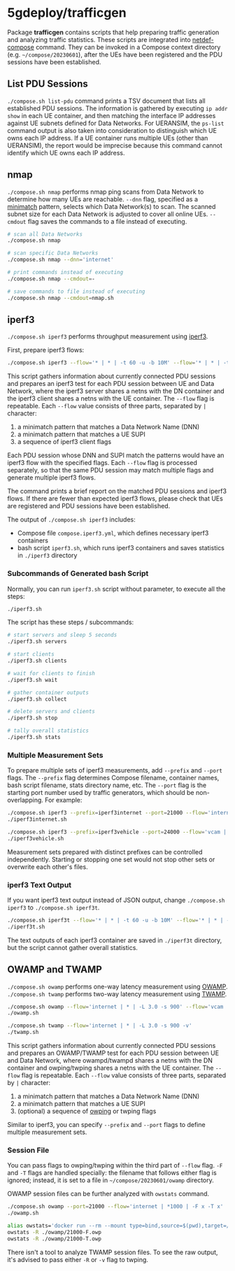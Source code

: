 # 5gdeploy/trafficgen

Package **trafficgen** contains scripts that help preparing traffic generation and analyzing traffic statistics.
These scripts are integrated into [netdef-compose](../netdef-compose/README.md) command.
They can be invoked in a Compose context directory (e.g. `~/compose/20230601`), after the UEs have been registered and the PDU sessions have been established.

## List PDU Sessions

`./compose.sh list-pdu` command prints a TSV document that lists all established PDU sessions.
The information is gathered by executing `ip addr show` in each UE container, and then matching the interface IP addresses against UE subnets defined for Data Networks.
For UERANSIM, the `ps-list` command output is also taken into consideration to distinguish which UE owns each IP address.
If a UE container runs multiple UEs (other than UERANSIM), the report would be imprecise because this command cannot identify which UE owns each IP address.

## nmap

`./compose.sh nmap` performs nmap ping scans from Data Network to determine how many UEs are reachable.
`--dnn` flag, specified as a [minimatch](https://www.npmjs.com/package/minimatch) pattern, selects which Data Network(s) to scan.
The scanned subnet size for each Data Network is adjusted to cover all online UEs.
`--cmdout` flag saves the commands to a file instead of executing.

```bash
# scan all Data Networks
./compose.sh nmap

# scan specific Data Networks
./compose.sh nmap --dnn='internet'

# print commands instead of executing
./compose.sh nmap --cmdout=-

# save commands to file instead of executing
./compose.sh nmap --cmdout=nmap.sh
```

## iperf3

`./compose.sh iperf3` performs throughput measurement using [iperf3](https://software.es.net/iperf/).

First, prepare iperf3 flows:

```bash
./compose.sh iperf3 --flow='* | * | -t 60 -u -b 10M' --flow='* | * | -t 60 -u -b 10M -R'
```

This script gathers information about currently connected PDU sessions and prepares an iperf3 test for each PDU session between UE and Data Network, where the iperf3 server shares a netns with the DN container and the iperf3 client shares a netns with the UE container.
The `--flow` flag is repeatable.
Each `--flow` value consists of three parts, separated by `|` character:

1. a minimatch pattern that matches a Data Network Name (DNN)
2. a minimatch pattern that matches a UE SUPI
3. a sequence of iperf3 client flags

Each PDU session whose DNN and SUPI match the patterns would have an iperf3 flow with the specified flags.
Each `--flow` flag is processed separately, so that the same PDU session may match multiple flags and generate multiple iperf3 flows.

The command prints a brief report on the matched PDU sessions and iperf3 flows.
If there are fewer than expected iperf3 flows, please check that UEs are registered and PDU sessions have been established.

The output of `./compose.sh iperf3` includes:

* Compose file `compose.iperf3.yml`, which defines necessary iperf3 containers
* bash script `iperf3.sh`, which runs iperf3 containers and saves statistics in `./iperf3` directory

### Subcommands of Generated bash Script

Normally, you can run `iperf3.sh` script without parameter, to execute all the steps:

```bash
./iperf3.sh
```

The script has these steps / subcommands:

```bash
# start servers and sleep 5 seconds
./iperf3.sh servers

# start clients
./iperf3.sh clients

# wait for clients to finish
./iperf3.sh wait

# gather container outputs
./iperf3.sh collect

# delete servers and clients
./iperf3.sh stop

# tally overall statistics
./iperf3.sh stats
```

### Multiple Measurement Sets

To prepare multiple sets of iperf3 measurements, add `--prefix` and `--port` flags.
The `--prefix` flag determines Compose filename, container names, bash script filename, stats directory name, etc.
The `--port` flag is the starting port number used by traffic generators, which should be non-overlapping.
For example:

```bash
./compose.sh iperf3 --prefix=iperf3internet --port=21000 --flow='internet | * | -t 60 -u -b 10M' --flow='internet | * | -t 60 -u -b 50M -R'
./iperf3internet.sh

./compose.sh iperf3 --prefix=iperf3vehicle --port=24000 --flow='vcam | * | -t 60 -u -b 20M' --flow='vctl | * | -t 60 -u -b 1M -R'
./iperf3vehicle.sh
```

Measurement sets prepared with distinct prefixes can be controlled independently.
Starting or stopping one set would not stop other sets or overwrite each other's files.

### iperf3 Text Output

If you want iperf3 text output instead of JSON output, change `./compose.sh iperf3` to `./compose.sh iperf3t`.

```bash
./compose.sh iperf3t --flow='* | * | -t 60 -u -b 10M' --flow='* | * | -t 60 -u -b 10M -R'
./iperf3t.sh
```

The text outputs of each iperf3 container are saved in `./iperf3t` directory, but the script cannot gather overall statistics.

## OWAMP and TWAMP

`./compose.sh owamp` performs one-way latency measurement using [OWAMP](https://software.internet2.edu/owamp/).
`./compose.sh twamp` performs two-way latency measurement using [TWAMP](https://datatracker.ietf.org/doc/html/rfc5357).

```bash
./compose.sh owamp --flow='internet | * | -L 3.0 -s 900' --flow='vcam | * | -t' --flow='vctl | * | -f'
./owamp.sh

./compose.sh twamp --flow='internet | * | -L 3.0 -s 900 -v'
./twamp.sh
```

This script gathers information about currently connected PDU sessions and prepares an OWAMP/TWAMP test for each PDU session between UE and Data Network, where owampd/twampd shares a netns with the DN container and owping/twping shares a netns with the UE container.
The `--flow` flag is repeatable.
Each `--flow` value consists of three parts, separated by `|` character:

1. a minimatch pattern that matches a Data Network Name (DNN)
2. a minimatch pattern that matches a UE SUPI
3. (optional) a sequence of [owping](https://software.internet2.edu/owamp/owping.man.html) or twping flags

Similar to iperf3, you can specify `--prefix` and `--port` flags to define multiple measurement sets.

### Session File

You can pass flags to owping/twping within the third part of `--flow` flag.
`-F` and `-T` flags are handled specially: the filename that follows either flag is ignored; instead, it is set to a file in `~/compose/20230601/owamp` directory.

OWAMP session files can be further analyzed with `owstats` command.

```bash
./compose.sh owamp --port=21000 --flow='internet | *1000 | -F x -T x'
./owamp.sh

alias owstats='docker run --rm --mount type=bind,source=$(pwd),target=/data,readonly=true -w /data perfsonar/tools owstats'
owstats -R ./owamp/21000-F.owp
owstats -R ./owamp/21000-T.owp
```

There isn't a tool to analyze TWAMP session files.
To see the raw output, it's advised to pass either `-R` or `-v` flag to twping.
